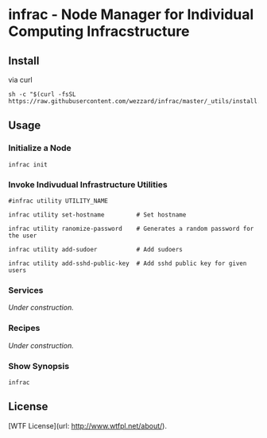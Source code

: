 # infrac - Node Manager for Individual Computing Infracstructure

## Install

via curl

```
sh -c "$(curl -fsSL https://raw.githubusercontent.com/wezzard/infrac/master/_utils/install.sh)"
```

## Usage

### Initialize a Node

```
infrac init
```

### Invoke Indivudual Infrastructure Utilities

```
#infrac utility UTILITY_NAME

infrac utility set-hostname			# Set hostname

infrac utility ranomize-password	# Generates a random password for the user

infrac utility add-sudoer			# Add sudoers

infrac utility add-sshd-public-key	# Add sshd public key for given users

```

### Services
_Under construction._

### Recipes
_Under construction._

### Show Synopsis
```
infrac
```

## License
[WTF License](url: http://www.wtfpl.net/about/).